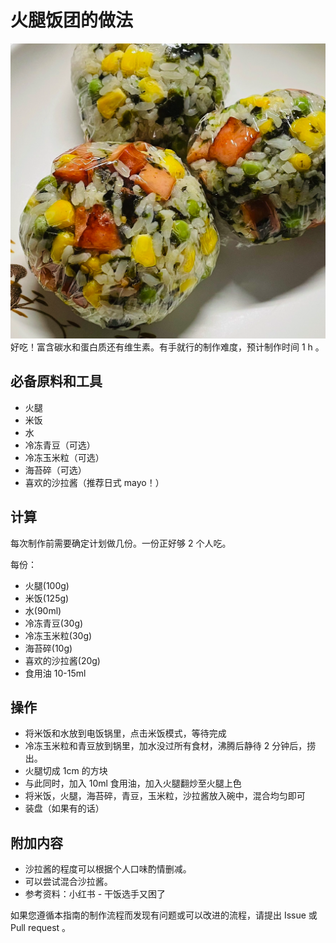# 火腿饭团的做法

![火腿饭团](./饭团.png)
好吃！富含碳水和蛋白质还有维生素。有手就行的制作难度，预计制作时间 1 h 。

## 必备原料和工具

- 火腿
- 米饭
- 水
- 冷冻青豆（可选）
- 冷冻玉米粒（可选）
- 海苔碎（可选）
- 喜欢的沙拉酱（推荐日式 mayo！）

## 计算

每次制作前需要确定计划做几份。一份正好够 2 个人吃。

每份：

- 火腿(100g)
- 米饭(125g)
- 水(90ml)
- 冷冻青豆(30g)
- 冷冻玉米粒(30g)
- 海苔碎(10g)
- 喜欢的沙拉酱(20g)
- 食用油 10-15ml

## 操作

- 将米饭和水放到电饭锅里，点击米饭模式，等待完成
- 冷冻玉米粒和青豆放到锅里，加水没过所有食材，沸腾后静待 2 分钟后，捞出。
- 火腿切成 1cm 的方块
- 与此同时，加入 10ml 食用油，加入火腿翻炒至火腿上色
- 将米饭，火腿，海苔碎，青豆，玉米粒，沙拉酱放入碗中，混合均匀即可
- 装盘（如果有的话）

## 附加内容

- 沙拉酱的程度可以根据个人口味酌情删减。
- 可以尝试混合沙拉酱。
- 参考资料：小红书 - 干饭选手又困了

如果您遵循本指南的制作流程而发现有问题或可以改进的流程，请提出 Issue 或 Pull request 。
